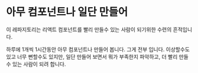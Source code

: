 # 아무 컴포넌트나 일단 만들어

이 레파지토리는 리액트 컴포넌트를 빨리 만들수 있는 사람이 되기위한 수련의 흔적입니다.

하루에 1개씩 1시간동안 아무 컴포넌트나 만들어 봅니다. 그게 전부 입니다. 이상할수도 있고 너무 뻔할수도 있지만, 일단 만들어 보면서 뭐가 부족한지 파악하고, 더 빨리 만들수 있는 사람이 되려 합니다.
